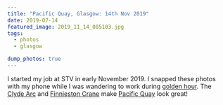 ```yaml
---
title: "Pacific Quay, Glasgow: 14th Nov 2019"
date: 2019-07-14
featured_image: 2019_11_14_085103.jpg
tags:
  - photos
  - glasgow

dump_photos: true
---
```


I started my job at STV in early November 2019. I snapped these photos with my phone while I was wandering to work during [golden hour](https://en.wikipedia.org/wiki/Golden_hour_(photography)). The [Clyde Arc](https://en.wikipedia.org/wiki/Clyde_Arc) and [Finnieston Crane](https://en.wikipedia.org/wiki/Finnieston_Crane) make [Pacific Quay](https://en.wikipedia.org/wiki/Pacific_Quay) look great!
